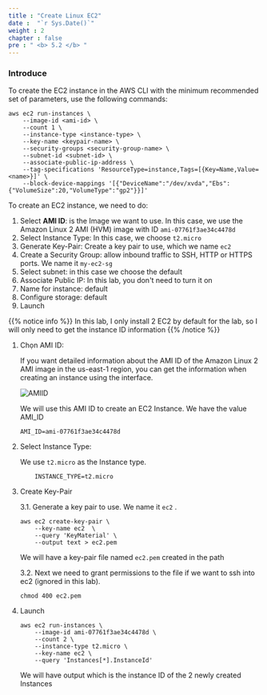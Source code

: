```yaml
---
title : "Create Linux EC2"
date :  "`r Sys.Date()`" 
weight : 2 
chapter : false
pre : " <b> 5.2 </b> "
---
```


### Introduce 

To create the EC2 instance in the AWS CLI with the minimum recommended set of parameters, use the following commands:


    aws ec2 run-instances \
        --image-id <ami-id> \
        --count 1 \
        --instance-type <instance-type> \
        --key-name <keypair-name> \
        --security-groups <security-group-name> \
        --subnet-id <subnet-id> \
        --associate-public-ip-address \
        --tag-specifications 'ResourceType=instance,Tags=[{Key=Name,Value=<name>}]' \
        --block-device-mappings '[{"DeviceName":"/dev/xvda","Ebs":{"VolumeSize":20,"VolumeType":"gp2"}}]'


To create an EC2 instance, we need to do: 

1. Select **AMI ID**: is the Image we want to use. In this case, we use the Amazon Linux 2 AMI (HVM) image with ID `ami-07761f3ae34c4478d`
2. Select Instance Type: In this case, we choose `t2.micro`
3. Generate Key-Pair: Create a key pair to use, which we name `ec2`
4. Create a Security Group: allow inbound traffic to SSH, HTTP or HTTPS ports. We name it `my-ec2-sg`
5. Select subnet: in this case we choose the default
6. Associate Public IP:  In this lab, you don't need to turn it on
7. Name for instance:  default
8. Configure storage: default
9. Launch


{{% notice info %}}
In this lab, I only install 2 EC2 by default for the lab, so I will only need to get the instance ID information
{{% /notice %}}

1. Chọn AMI ID:

   If you want detailed information about the AMI ID of the Amazon Linux 2 AMI image in the us-east-1 region, you can get the information when creating an instance using the interface.

    ![AMIID](/images/5.fwd/005-fwd.png)

    We will use this AMI ID to create an EC2 Instance. We have the value AMI_ID

    ```
    AMI_ID=ami-07761f3ae34c4478d
    ```

2. Select Instance Type:

    We use `t2.micro` as the Instance type.

    ```
        INSTANCE_TYPE=t2.micro
    ```

3. Create Key-Pair

    3.1. Generate a key pair to use. We name it `ec2` .
    
    ```
    aws ec2 create-key-pair \
        --key-name ec2  \
        --query 'KeyMaterial' \
        --output text > ec2.pem
    ```
    
    We will have a key-pair file named `ec2.pem` created in the path
    
   3.2. Next we need to grant permissions to the file if we want to ssh into ec2 (ignored in this lab).
    
    ```
    chmod 400 ec2.pem
    ```
    

4. Launch

    ```
    aws ec2 run-instances \
        --image-id ami-07761f3ae34c4478d \
        --count 2 \
        --instance-type t2.micro \
        --key-name ec2 \
        --query 'Instances[*].InstanceId'
    ```

    We will have output which is the instance ID of the 2 newly created Instances

